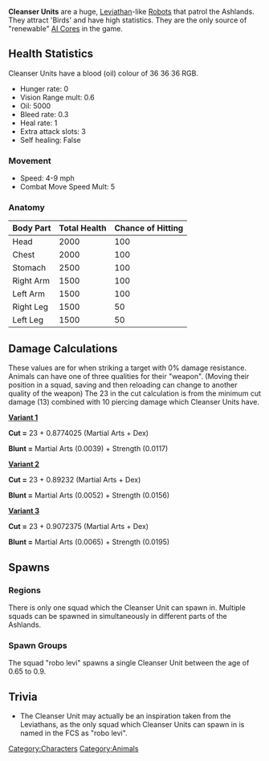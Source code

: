 **Cleanser Units** are a huge, [Leviathan](Leviathan.md "wikilink")-like
[Robots](Robots.md "wikilink") that patrol the Ashlands. They attract
'Birds' and have high statistics. They are the only source of
"renewable" [AI Cores](AI%20Core.md "wikilink") in the game.

## Health Statistics

Cleanser Units have a blood (oil) colour of 36 36 36 RGB.

- Hunger rate: 0
- Vision Range mult: 0.6
- Oil: 5000
- Bleed rate: 0.3
- Heal rate: 1
- Extra attack slots: 3
- Self healing: False

### Movement

- Speed: 4-9 mph
- Combat Move Speed Mult: 5

### Anatomy

| Body Part | Total Health | Chance of Hitting |
|-----------|--------------|-------------------|
| Head      | 2000         | 100               |
| Chest     | 2000         | 100               |
| Stomach   | 2500         | 100               |
| Right Arm | 1500         | 100               |
| Left Arm  | 1500         | 100               |
| Right Leg | 1500         | 50                |
| Left Leg  | 1500         | 50                |

## Damage Calculations

These values are for when striking a target with 0% damage resistance.
Animals can have one of three qualities for their "weapon". (Moving
their position in a squad, saving and then reloading can change to
another quality of the weapon) The 23 in the cut calculation is from the
minimum cut damage (13) combined with 10 piercing damage which Cleanser
Units have.

**<u>Variant 1</u>**

**Cut =** 23 + 0.8774025 (Martial Arts + Dex)

**Blunt =** Martial Arts (0.0039) + Strength (0.0117)

**<u>Variant 2</u>**

**Cut =** 23 + 0.89232 (Martial Arts + Dex)

**Blunt =** Martial Arts (0.0052) + Strength (0.0156)

**<u>Variant 3</u>**

**Cut =** 23 + 0.9072375 (Martial Arts + Dex)

**Blunt =** Martial Arts (0.0065) + Strength (0.0195)

## Spawns

### Regions

There is only one squad which the Cleanser Unit can spawn in. Multiple
squads can be spawned in simultaneously in different parts of the
Ashlands.

### Spawn Groups

The squad "robo levi" spawns a single Cleanser Unit between the age of
0.65 to 0.9.

## Trivia

- The Cleanser Unit may actually be an inspiration taken from the
  Leviathans, as the only squad which Cleanser Units can spawn in is
  named in the FCS as "robo levi".

[Category:Characters](Category:Characters "wikilink")
[Category:Animals](Category:Animals "wikilink")